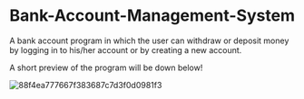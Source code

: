 # Bank-Account-Management-System
A bank account program in which the user can withdraw or deposit money by logging in to his/her account or by creating a new account.

A short preview of the program will be down below!


![88f4ea777667f383687c7d3f0d0981f3](https://user-images.githubusercontent.com/104338193/177186094-bb4119bd-7768-4332-b1fa-a73a55c5c9a3.gif)
